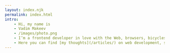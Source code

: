 ```yaml
---
layout: index.njk
permalink: index.html
intro:
    - Hi, my name is
    - Vadim Makeev
    - /images/photo.png
    - I’m a frontend developer in love with the Web, browsers, bicycles and podcasting
    - Here you can find [my thoughts](/articles/) on web development, some of [my projects](/projects/) and information [about me](/about/)
---
```

